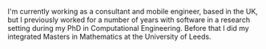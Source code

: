 I'm currently working as a consultant and mobile engineer, based in the UK, but I previously worked for a number of years with software in a research setting during my PhD in Computational Engineering. Before that I did my integrated Masters in Mathematics at the University of Leeds.
